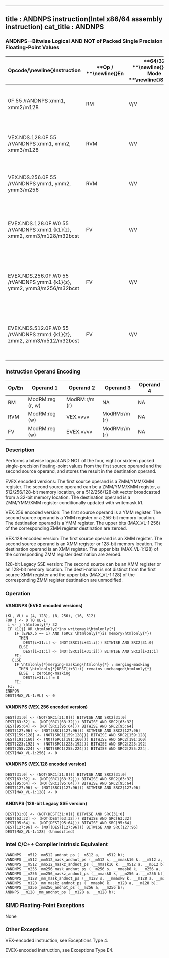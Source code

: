 ----------------------------
title : ANDNPS instruction(Intel x86/64 assembly instruction)
cat_title : ANDNPS
----------------------------
### ANDNPS--Bitwise Logical AND NOT of Packed Single Precision Floating-Point Values


|**Opcode/**\newline{}**Instruction**|**Op / **\newline{}**En**|**64/32 **\newline{}**bit Mode **\newline{}**Support**|**CPUID **\newline{}**Feature **\newline{}**Flag**|**Description**|
|------------------------------------|-------------------------|------------------------------------------------------|--------------------------------------------------|---------------|
|0F 55 /rANDNPS xmm1, xmm2/m128|RM|V/V|SSE|Return the bitwise logical AND NOT of packed single-precision floating-point values in xmm1 and xmm2/mem. |
|VEX.NDS.128.0F 55 /rVANDNPS xmm1, xmm2, xmm3/m128|RVM|V/V|AVX|Return the bitwise logical AND NOT of packed single-precision floating-point values in xmm2 and xmm3/mem. |
|VEX.NDS.256.0F 55 /rVANDNPS ymm1, ymm2, ymm3/m256|RVM|V/V|AVX|Return the bitwise logical AND NOT of packed single-precision floating-point values in ymm2 and ymm3/mem.|
|EVEX.NDS.128.0F.W0 55 /rVANDNPS xmm1 {k1}{z}, xmm2, xmm3/m128/m32bcst|FV|V/V|AVX512VLAVX512DQ|Return the bitwise logical AND of packed single-precision floating-point values in xmm2 and xmm3/m128/m32bcst subject to writemask k1.|
|EVEX.NDS.256.0F.W0 55 /rVANDNPS ymm1 {k1}{z}, ymm2, ymm3/m256/m32bcst|FV|V/V|AVX512VLAVX512DQ|Return the bitwise logical AND of packed single-precision floating-point values in ymm2 and ymm3/m256/m32bcst subject to writemask k1.|
|EVEX.NDS.512.0F.W0 55 /rVANDNPS zmm1 {k1}{z}, zmm2, zmm3/m512/m32bcst|FV|V/V|AVX512DQ|Return the bitwise logical AND of packed single-precision floating-point values in zmm2 and zmm3/m512/m32bcst subject to writemask k1.|
### Instruction Operand Encoding


|Op/En|Operand 1|Operand 2|Operand 3|Operand 4|
|-----|---------|---------|---------|---------|
|RM|ModRM:reg (r, w)|ModRM:r/m (r)|NA|NA|
|RVM|ModRM:reg (w)|VEX.vvvv|ModRM:r/m (r)|NA|
|FV|ModRM:reg (w)|EVEX.vvvv|ModRM:r/m (r)|NA|
### Description


Performs a bitwise logical AND NOT of the four, eight or sixteen packed single-precision floating-point values from the first source operand and the second source operand, and stores the result in the destination operand.

EVEX encoded versions: The first source operand is a ZMM/YMM/XMM register. The second source operand can be a ZMM/YMM/XMM register, a 512/256/128-bit memory location, or a 512/256/128-bit vector broadcasted from a 32-bit memory location. The destination operand is a ZMM/YMM/XMM register conditionally updated with writemask k1.

VEX.256 encoded version: The first source operand is a YMM register. The second source operand is a YMM register or a 256-bit memory location. The destination operand is a YMM register. The upper bits (MAX_VL-1:256) of the corresponding ZMM register destination are zeroed.

VEX.128 encoded version: The first source operand is an XMM register. The second source operand is an XMM register or 128-bit memory location. The destination operand is an XMM register. The upper bits (MAX_VL-1:128) of the corresponding ZMM register destination are zeroed.

128-bit Legacy SSE version: The second source can be an XMM register or an 128-bit memory location. The desti-nation is not distinct from the first source XMM register and the upper bits (MAX_VL-1:128) of the corresponding ZMM register destination are unmodified.


### Operation
#### VANDNPS (EVEX encoded versions)
```info-verb
(KL, VL) = (4, 128), (8, 256), (16, 512)
FOR j <-  0 TO KL-1
 i <-  j \htmlonly{*} 32
 IF k1[j] OR \htmlonly{*}no writemask\htmlonly{*}
    IF (EVEX.b == 1) AND (SRC2 \htmlonly{*}is memory\htmlonly{*})
      THEN
        DEST[i+31:i] <-  (NOT(SRC1[i+31:i])) BITWISE AND SRC2[31:0]
      ELSE 
        DEST[i+31:i]  <- (NOT(SRC1[i+31:i])) BITWISE AND SRC2[i+31:i]
    FI;
   ELSE 
    IF \htmlonly{*}merging-masking\htmlonly{*} ; merging-masking
      THEN \htmlonly{*}DEST[i+31:i] remains unchanged\htmlonly{*}
      ELSE  ; zeroing-masking
        DEST[i+31:i] = 0
    FI;
 FI;
ENDFOR
DEST[MAX_VL-1:VL]  <- 0
```
#### VANDNPS (VEX.256 encoded version)
```info-verb
DEST[31:0] <-  (NOT(SRC1[31:0])) BITWISE AND SRC2[31:0]
DEST[63:32] <-  (NOT(SRC1[63:32])) BITWISE AND SRC2[63:32]
DEST[95:64] <-  (NOT(SRC1[95:64])) BITWISE AND SRC2[95:64]
DEST[127:96] <-  (NOT(SRC1[127:96])) BITWISE AND SRC2[127:96]
DEST[159:128]  <- (NOT(SRC1[159:128])) BITWISE AND SRC2[159:128]
DEST[191:160]  <- (NOT(SRC1[191:160])) BITWISE AND SRC2[191:160]
DEST[223:192] <-  (NOT(SRC1[223:192])) BITWISE AND SRC2[223:192]
DEST[255:224]  <- (NOT(SRC1[255:224])) BITWISE AND SRC2[255:224].
DEST[MAX_VL-1:256]  <- 0
```
#### VANDNPS (VEX.128 encoded version)
```info-verb
DEST[31:0]  <- (NOT(SRC1[31:0])) BITWISE AND SRC2[31:0]
DEST[63:32]  <- (NOT(SRC1[63:32])) BITWISE AND SRC2[63:32]
DEST[95:64]  <- (NOT(SRC1[95:64])) BITWISE AND SRC2[95:64]
DEST[127:96]  <- (NOT(SRC1[127:96])) BITWISE AND SRC2[127:96]
DEST[MAX_VL-1:128]  <- 0
```
#### ANDNPS (128-bit Legacy SSE version)
```info-verb
DEST[31:0] <-  (NOT(DEST[31:0])) BITWISE AND SRC[31:0]
DEST[63:32]  <- (NOT(DEST[63:32])) BITWISE AND SRC[63:32]
DEST[95:64]  <- (NOT(DEST[95:64])) BITWISE AND SRC[95:64]
DEST[127:96] <-  (NOT(DEST[127:96])) BITWISE AND SRC[127:96]
DEST[MAX_VL-1:128] (Unmodified)
```

### Intel C/C++ Compiler Intrinsic Equivalent

```cpp
VANDNPS __m512 _mm512_andnot_ps (__m512 a, __m512 b);
VANDNPS __m512 _mm512_mask_andnot_ps (__m512 s, __mmask16 k, __m512 a, __m512 b);
VANDNPS __m512 _mm512_maskz_andnot_ps (__mmask16 k, __m512 a, __m512 b);
VANDNPS __m256 _mm256_mask_andnot_ps (__m256 s, __mmask8 k, __m256 a, __m256 b);
VANDNPS __m256 _mm256_maskz_andnot_ps (__mmask8 k, __m256 a, __m256 b);
VANDNPS __m128 _mm_mask_andnot_ps (__m128 s, __mmask8 k, __m128 a, __m128 b);
VANDNPS __m128 _mm_maskz_andnot_ps (__mmask8 k, __m128 a, __m128 b);
VANDNPS __m256 _mm256_andnot_ps (__m256 a, __m256 b);
ANDNPS __m128 _mm_andnot_ps (__m128 a, __m128 b);
```
### SIMD Floating-Point Exceptions


None

### Other Exceptions


VEX-encoded instruction, see Exceptions Type 4.

EVEX-encoded instruction, see Exceptions Type E4.

